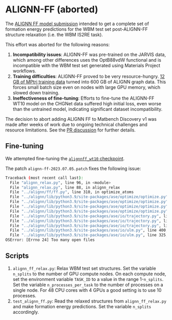 # ALIGNN-FF (aborted)

The [ALIGNN FF model submission](https://github.com/janosh/matbench-discovery/pull/47) intended to get a complete set of formation energy predictions for the WBM test set post-ALIGNN-FF structure relaxation (i.e. the WBM IS2RE task).

This effort was aborted for the following reasons:

1. **Incompatibility issues**: ALIGNN-FF was pre-trained on the JARVIS data, which among other differences uses the OptB88vdW functional and is incompatible with the WBM test set generated using Materials Project workflows.
1. **Training difficulties**: ALIGNN-FF proved to be very resource-hungry. [12 GB of MPtrj training data](https://figshare.com/articles/dataset/23713842) turned into 600 GB of ALIGNN graph data. This forces small batch size even on nodes with large GPU memory, which slowed down training.
1. **Ineffectiveness of fine-tuning**: Efforts to fine-tune the ALIGNN-FF WT10 model on the CHGNet data suffered high initial loss, even worse than the untrained model, indicating significant dataset incompatibility.

The decision to abort adding ALIGNN FF to Matbench Discovery v1 was made after weeks of work due to ongoing technical challenges and resource limitations. See the [PR discussion](https://github.com/janosh/matbench-discovery/pull/47) for further details.

## Fine-tuning

We attempted fine-tuning the [`alignnff_wt10` checkpoint](https://github.com/usnistgov/alignn/blob/461b35fe6e5ed7ade7cbf9b345773e941371ecfc/alignn/ff/alignnff_wt10/best_model.pt).

The patch `alignn-ff-2023.07.05.patch` fixes the following issue:

```bash
Traceback (most recent call last):
  File "alignn_relax.py", line 96, in <module>
  File "alignn_relax.py", line 88, in alignn_relax
  File "../alignn/ff/ff.py", line 310, in optimize_atoms
  File "../alignn/lib/python3.9/site-packages/ase/optimize/optimize.py", line 269, in run
  File "../alignn/lib/python3.9/site-packages/ase/optimize/optimize.py", line 156, in run
  File "../alignn/lib/python3.9/site-packages/ase/optimize/optimize.py", line 129, in irun
  File "../alignn/lib/python3.9/site-packages/ase/optimize/optimize.py", line 108, in call_observers
  File "../alignn/lib/python3.9/site-packages/ase/io/trajectory.py", line 132, in write
  File "../alignn/lib/python3.9/site-packages/ase/io/trajectory.py", line 156, in _write_atoms
  File "../alignn/lib/python3.9/site-packages/ase/io/trajectory.py", line 381, in write_atoms
  File "../alignn/lib/python3.9/site-packages/ase/io/ulm.py", line 400, in write
  File "../alignn/lib/python3.9/site-packages/ase/io/ulm.py", line 325, in fill
OSError: [Errno 24] Too many open files
```

## Scripts

1. `alignn_ff_relax.py`: Relax WBM test set structures. Set the variable `n_splits` to the number of GPU compute nodes. On each compute node, set the environment variable `TASK_ID` to a value in the range 1-`n_splits`. Set the variable `n_processes_per_task` to the number of processes on a single node. For 48 CPU cores with 4 GPUs a good setting is to use 10 processes.
2. `test_alignn_ff.py`: Read the relaxed structures from `alignn_ff_relax.py` and make formation energy predictions. Set the variable `n_splits` accordingly.
